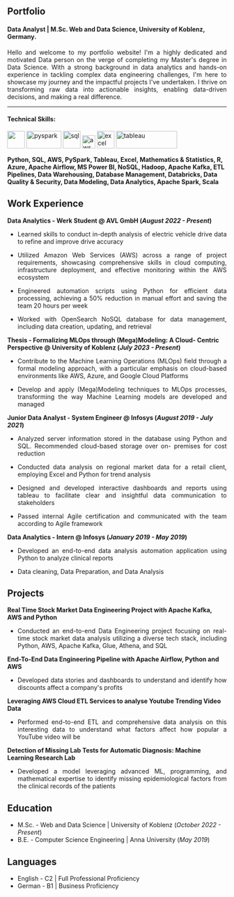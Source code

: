 ## Portfolio

#### Data Analyst | M.Sc. Web and Data Science, University of Koblenz, Germany.

<p align='justify'>Hello and welcome to my portfolio website! I'm a highly dedicated and motivated Data person on the verge of completing my Master's degree in Data Science. With a strong background in data analytics and hands-on experience in tackling complex data engineering challenges, I'm here to showcase my journey and the impactful projects I've undertaken. I thrive on transforming raw data into actionable insights, enabling data-driven decisions, and making a real difference.</p>

---

#### Technical Skills: 
<p align='left'>
  <img src="https://upload.wikimedia.org/wikipedia/commons/c/c3/Python-logo-notext.svg" width="40" height="40">
  <img src='https://miro.medium.com/max/3128/1*sQGVLk43kXJTEw1mtJRoDw.png' alt="pyspark" width="80" height="40">
  <img src='https://upload.wikimedia.org/wikipedia/commons/8/87/Sql_data_base_with_logo.png' height='40' width='auto' alt="sql">
  <img src="https://upload.wikimedia.org/wikipedia/commons/9/93/Amazon_Web_Services_Logo.svg" alt="aws" width="auto" height="30"/>
  <img src="https://logodownload.org/wp-content/uploads/2020/04/excel-logo-0.png" alt="excel" width="40" height="40"/>
  <img src="https://d1.awsstatic.com/china/hp/partners/tableau-LOGO-new02.5c999da7245fd3cb2ad15cde4bf90d0432b626ef.png" alt="tableau" width="140" height="40"/>
</p>

<strong align='justify'> Python, SQL, AWS, PySpark, Tableau, Excel, Mathematics & Statistics, R, Azure, Apache Airflow, MS Power BI, NoSQL, Hadoop, Apache Kafka, ETL Pipelines, Data Warehousing, Database Management, Databricks, Data Quality & Security, Data Modeling, Data Analytics, Apache Spark, Scala </strong>


## Work Experience
**Data Analytics - Werk Student @ AVL GmbH (_August 2022 - Present_)**
- <p align='justify'> Learned skills to conduct in-depth analysis of electric vehicle drive data to refine and improve drive accuracy </p>
- <p align='justify'> Utilized Amazon Web Services (AWS) across a range of project requirements, showcasing comprehensive skills in cloud computing, infrastructure deployment, and effective monitoring within the AWS ecosystem </p>
- <p align='justify'> Engineered automation scripts using Python for efficient data processing, achieving a 50% reduction in manual effort and saving the team 20 hours per week </p>
- <p align='justify'> Worked with OpenSearch NoSQL database for data management, including data creation, updating, and retrieval </p>

**Thesis - Formalizing MLOps through (Mega)Modeling: A Cloud- Centric Perspective @ University of Koblenz (_July 2023 - Present_)**
- <p align='justify'> Contribute to the Machine Learning Operations (MLOps) field through a formal modeling approach, with a particular emphasis on cloud-based environments like AWS, Azure, and Google Cloud Platforms </p>
- <p align='justify'> Develop and apply (Mega)Modeling techniques to MLOps processes, transforming the way Machine Learning models are developed and managed </p>

**Junior Data Analyst - System Engineer @ Infosys (_August 2019 - July 2021_)**
- <p align='justify'> Analyzed server information stored in the database using Python and SQL. Recommended cloud-based storage over on- premises for cost reduction </p>
- <p align='justify'> Conducted data analysis on regional market data for a retail client, employing Excel and Python for trend analysis </p>
- <p align='justify'> Designed and developed interactive dashboards and reports using tableau to facilitate clear and insightful data communication to stakeholders </p>
- <p align='justify'> Passed internal Agile certification and communicated with the team according to Agile framework </p>

**Data Analytics - Intern @ Infosys (_January 2019 - May 2019_)**
- <p align='justify'> Developed an end-to-end data analysis automation application using Python to analyze clinical reports </p>
- <p align='justify'> Data cleaning, Data Preparation, and Data Analysis </p>


## Projects
**Real Time Stock Market Data Engineering Project with Apache Kafka, AWS and Python**
- <p align='justify'> Conducted an end-to-end Data Engineering project focusing on real-time stock market data analysis utilizing a diverse tech stack, including Python, AWS, Apache Kafka, Glue, Athena, and SQL </p>

**End-To-End Data Engineering Pipeline with Apache Airflow, Python and AWS**
- <p align='justify'> Developed data stories and dashboards to understand and identify how discounts affect a company's profits </p>
  
**Leveraging AWS Cloud ETL Services to analyse Youtube Trending Video Data**
- <p align='justify'> Performed end-to-end ETL and comprehensive data analysis on this interesting data to understand what factors affect how popular a YouTube video will be </p>

**Detection of Missing Lab Tests for Automatic Diagnosis: Machine Learning Research Lab**
- <p align='justify'> Developed a model leveraging advanced ML, programming, and mathematical expertise to identify missing epidemiological factors from the clinical records of the patients </p>
   

## Education
- M.Sc. - Web and Data Science | University of Koblenz (_October 2022 - Present_)								       		
- B.E. - Computer Science Engineering | Anna University (_May 2019_)


## Languages
- English - C2 | Full Professional Proficiency
- German - B1 | Business Proficiency
